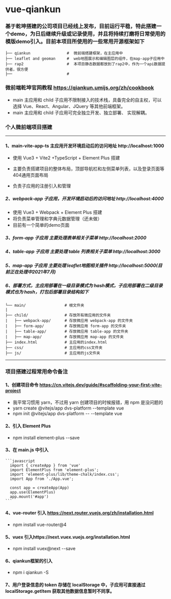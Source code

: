 # vue-qiankun

### 基于乾坤搭建的公司项目已经线上发布，目前运行平稳，特此搭建一个demo，为日后继续升级或记录使用，并且将持续打磨将日常使用的模版demo引入。目前本项目所使用的一些常用开源框架如下
    ├── qiankun                #  微前端搭建框架，在主应用中
    ├── leaflet and geoman     #  web地图展示和编辑图层的组件，在map-app子应用中
    ├── rap2                   #  本项目静态数据都放到了rap2中，作为一个api数据提供者，很方便
    ├──                        # 
### 微前端乾坤官网教程 https://qiankun.umijs.org/zh/cookbook

- main 主应用和 child 子应用不限制接入的技术栈，具备完全的自主权，可以选择 Vue、React、Angular、JQuery 等其他前端框架。
- main 主应用和 child 子应用可完全独立开发、独立部署、 实现解耦。

### 个人微前端项目搭建
---
#### 1、main-vite-app-ts 主应用开发环境启动后的访问地址 http://localhost:1000

- 使用 Vue3 + Vite2 +TypeScript + Element Plus 搭建

- 主要负责搭建项目的整体布局，顶部导航栏和左侧菜单列表，以及登录页面等404通用页面布局

- 负责子应用的注册引入和管理

##### 2、webpack-app 子应用，开发环境启动后的访问地址 http://localhost:4000

- 使用 Vue3 + Webpack + Element Plus 搭建
- 将负责菜单管理和字典元数据管理（还未做）
- 目前有一个简单的demo页面

##### 3、form-app 子应用 主要处理表单相关子菜单 http://localhost:2000

##### 4、table-app 子应用 主要处理 table 列表相关子菜单 http://localhost:3000

##### 5、map-app 子应用  主要处理 leaflet地图相关插件  http://localhost:5000(目前正在处理中2021年7月)

##### 6、部署方式，主应用部署在一级目录模式为 hash模式，子应用部署在二级目录模式也为 hash，打包后部署目录结构如下

    └── main/                 # 根文件夹
    |
    ├── child/                # 存放所有微应用的文件夹
    |   ├── webpack-app/      # 存放微应用 webpack-app 的文件夹
    |   ├── form-app/         # 存放微应用 form-app 的文件夹
    |   ├── table-app/        # 存放微应用 table-app 的文件夹
    |   ├── map-app/          # 存放微应用 map-app 的文件夹
    ├── index.html            # 主应用的index.html
    ├── css/                  # 主应用的css文件夹
    ├── js/                   # 主应用的js文件夹
----

### 项目搭建过程常用命令备注
#### 1、创建项目命令 https://cn.vitejs.dev/guide/#scaffolding-your-first-vite-project

- 我平常习惯用 yarn，不过用 yarn 创建项目的时候报错，用 npm 是没问题的
- yarn create @vitejs/app dvs-platform --template vue
- npm init @vitejs/app dvs-platform -- --template vue

#### 2、引入 Element Plus

- npm install element-plus --save

#### 3、在 main.js 中引入

    ```javascript
      import { createApp } from 'vue'
      import ElementPlus from 'element-plus';
      import 'element-plus/lib/theme-chalk/index.css';
      import App from './App.vue';

      const app = createApp(App)
      app.use(ElementPlus)
      app.mount('#app')
    ```

#### 4、vue-router 引入 https://next.router.vuejs.org/zh/installation.html

- npm install vue-router@4

#### 5、vuex 引入https://next.vuex.vuejs.org/installation.html

- npm install vuex@next --save

#### 6、qiankun框架的引入
- npm i qiankun -S
#### 7、用户登录信息的 token 存储在 localStorage 中，子应用可直接通过 localStorage.getItem 获取其他数据信息暂时不同享。
